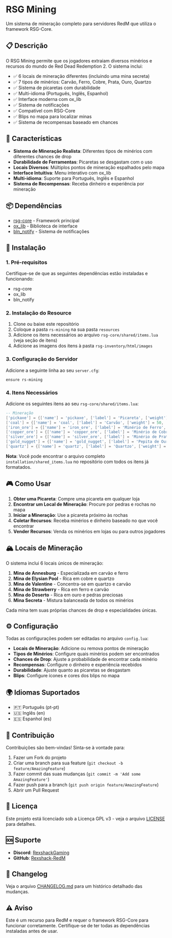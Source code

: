 # RSG Mining

Um sistema de mineração completo para servidores RedM que utiliza o framework RSG-Core.

## 📋 Descrição

O RSG Mining permite que os jogadores extraiam diversos minérios e recursos do mundo de Red Dead Redemption 2. O sistema inclui:

- ✅ 6 locais de mineração diferentes (incluindo uma mina secreta)
- ✅ 7 tipos de minérios: Carvão, Ferro, Cobre, Prata, Ouro, Quartzo
- ✅ Sistema de picaretas com durabilidade
- ✅ Multi-idioma (Português, Inglês, Espanhol)
- ✅ Interface moderna com ox_lib
- ✅ Sistema de notificações
- ✅ Compatível com RSG-Core
- ✅ Blips no mapa para localizar minas
- ✅ Sistema de recompensas baseado em chances

## 🎯 Características

- **Sistema de Mineração Realista**: Diferentes tipos de minérios com diferentes chances de drop
- **Durabilidade de Ferramentas**: Picaretas se desgastam com o uso
- **Locais Diversos**: Múltiplos pontos de mineração espalhados pelo mapa
- **Interface Intuitiva**: Menu interativo com ox_lib
- **Multi-idioma**: Suporte para Português, Inglês e Espanhol
- **Sistema de Recompensas**: Receba dinheiro e experiência por mineração

## 📦 Dependências

- [rsg-core](https://github.com/Rexshack-RedM/rsg-core) - Framework principal
- [ox_lib](https://github.com/overextended/ox_lib) - Biblioteca de interface
- [bln_notify](https://github.com/Bln0/notify) - Sistema de notificações

## 🚀 Instalação

### 1. Pré-requisitos

Certifique-se de que as seguintes dependências estão instaladas e funcionando:

- rsg-core
- ox_lib
- bln_notify

### 2. Instalação do Resource

1. Clone ou baixe este repositório
2. Coloque a pasta `rs-mining` na sua pasta `resources`
3. Adicione os itens necessários ao arquivo `rsg-core/shared/items.lua` (veja seção de itens)
4. Adicione as imagens dos itens à pasta `rsg-inventory/html/images`

### 3. Configuração do Servidor

Adicione a seguinte linha ao seu `server.cfg`:

```
ensure rs-mining
```

### 4. Itens Necessários

Adicione os seguintes itens ao seu `rsg-core/shared/items.lua`:

```lua
-- Mineração
['pickaxe'] = {['name'] = 'pickaxe', ['label'] = 'Picareta', ['weight'] = 100, ['type'] = 'item', ['image'] = 'pickaxe.png', ['unique'] = false, ['useable'] = true, ['shouldClose'] = true, ['combinable'] = nil, ['level'] = 0, ['description'] = 'Equipamento para mineração'},
['coal'] = {['name'] = 'coal', ['label'] = 'Carvão', ['weight'] = 50, ['type'] = 'item', ['image'] = 'coal.png', ['unique'] = false, ['useable'] = false, ['shouldClose'] = false, ['combinable'] = nil, ['level'] = 0, ['description'] = 'Carvão mineral extraído da mina'},
['iron_ore'] = {['name'] = 'iron_ore', ['label'] = 'Minério de Ferro', ['weight'] = 60, ['type'] = 'item', ['image'] = 'iron_ore.png', ['unique'] = false, ['useable'] = false, ['shouldClose'] = false, ['combinable'] = nil, ['level'] = 0, ['description'] = 'Minério de ferro bruto'},
['copper_ore'] = {['name'] = 'copper_ore', ['label'] = 'Minério de Cobre', ['weight'] = 55, ['type'] = 'item', ['image'] = 'copper_ore.png', ['unique'] = false, ['useable'] = false, ['shouldClose'] = false, ['combinable'] = nil, ['level'] = 0, ['description'] = 'Minério de cobre bruto'},
['silver_ore'] = {['name'] = 'silver_ore', ['label'] = 'Minério de Prata', ['weight'] = 70, ['type'] = 'item', ['image'] = 'silver_ore.png', ['unique'] = false, ['useable'] = false, ['shouldClose'] = false, ['combinable'] = nil, ['level'] = 0, ['description'] = 'Minério de prata precioso'},
['gold_nugget'] = {['name'] = 'gold_nugget', ['label'] = 'Pepita de Ouro', ['weight'] = 80, ['type'] = 'item', ['image'] = 'gold_nugget.png', ['unique'] = false, ['useable'] = false, ['shouldClose'] = false, ['combinable'] = nil, ['level'] = 0, ['description'] = 'Pepita de ouro puro'},
['quartz'] = {['name'] = 'quartz', ['label'] = 'Quartzo', ['weight'] = 45, ['type'] = 'item', ['image'] = 'quartz.png', ['unique'] = false, ['useable'] = false, ['shouldClose'] = false, ['combinable'] = nil, ['level'] = 0, ['description'] = 'Cristal de quartzo brilhante'},
```

**Nota**: Você pode encontrar o arquivo completo `installation/shared_items.lua` no repositório com todos os itens já formatados.

## 🎮 Como Usar

1. **Obter uma Picareta**: Compre uma picareta em qualquer loja
2. **Encontrar um Local de Mineração**: Procure por pedras e rochas no mapa
3. **Iniciar a Mineração**: Use a picareta próximo às rochas
4. **Coletar Recursos**: Receba minérios e dinheiro baseado no que você encontrar
5. **Vender Recursos**: Venda os minérios em lojas ou para outros jogadores

## 🏔️ Locais de Mineração

O sistema inclui 6 locais únicos de mineração:

1. **Mina de Annesburg** - Especializada em carvão e ferro
2. **Mina de Elysian Pool** - Rica em cobre e quartzo
3. **Mina de Valentine** - Concentra-se em quartzo e carvão
4. **Mina de Strawberry** - Rica em ferro e carvão
5. **Mina do Deserto** - Rica em ouro e pedras preciosas
6. **Mina Secreta** - Mistura balanceada de todos os minérios

Cada mina tem suas próprias chances de drop e especialidades únicas.

## ⚙️ Configuração

Todas as configurações podem ser editadas no arquivo `config.lua`:

- **Locais de Mineração**: Adicione ou remova pontos de mineração
- **Tipos de Minérios**: Configure quais minérios podem ser encontrados
- **Chances de Drop**: Ajuste a probabilidade de encontrar cada minério
- **Recompensas**: Configure o dinheiro e experiência recebidos
- **Durabilidade**: Ajuste quanto as picaretas se desgastam
- **Blips**: Configure ícones e cores dos blips no mapa

## 🌍 Idiomas Suportados

- 🇵🇹 Português (pt-pt)
- 🇺🇸 Inglês (en)
- 🇪🇸 Espanhol (es)

## 🤝 Contribuição

Contribuições são bem-vindas! Sinta-se à vontade para:

1. Fazer um Fork do projeto
2. Criar uma branch para sua feature (`git checkout -b feature/AmazingFeature`)
3. Fazer commit das suas mudanças (`git commit -m 'Add some AmazingFeature'`)
4. Fazer push para a branch (`git push origin feature/AmazingFeature`)
5. Abrir um Pull Request

## 📄 Licença

Este projeto está licenciado sob a Licença GPL v3 - veja o arquivo [LICENSE](LICENSE) para detalhes.

## 🆘 Suporte

- **Discord**: [RexshackGaming](https://discord.gg/s5uSk56B65)
- **GitHub**: [Rexshack-RedM](https://github.com/Rexshack-RedM)

## 📝 Changelog

Veja o arquivo [CHANGELOG.md](CHANGELOG.md) para um histórico detalhado das mudanças.

## ⚠️ Aviso

Este é um recurso para RedM e requer o framework RSG-Core para funcionar corretamente. Certifique-se de ter todas as dependências instaladas antes de usar.
